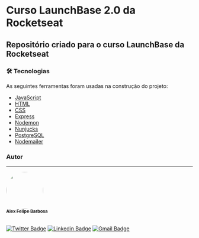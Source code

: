# Curso LaunchBase 2.0 da Rocketseat

## Repositório criado para o curso LaunchBase da Rocketseat
<p align="center"></p>

### 🛠 Tecnologias

As seguintes ferramentas foram usadas na construção do projeto:

- [JavaScript](https://www.javascript.com/)
- [HTML]()
- [CSS]()
- [Express](https://expressjs.com/pt-br/)
- [Nodemon](https://nodemon.io/)
- [Nunjucks](https://www.npmjs.com/package/nunjucks)
- [PostgreSQL](https://www.postgresql.org/)
- [Nodemailer](https://nodemailer.com/about/)


### Autor
---

<a href="https://www.linkedin.com/in/alexfelipebarbosa/">
 <img style="border-radius: 50%;" src="https://avatars3.githubusercontent.com/u/12144620?s=460&u=b9785347e44440d8a08fbbaf61a72288c05671e0&v=4" width="100px;" alt=""/>
 <br />
 <sub><b>Alex Felipe Barbosa</b></sub></a> <a href="http://www.alexbarbosa.info/" title="Blog"></a>
  
<br>[![Twitter Badge](https://img.shields.io/badge/-@alexf_barbosa-1ca0f1?style=flat-square&labelColor=1ca0f1&logo=twitter&logoColor=white&link=https://twitter.com/alexf_barbosa)](https://twitter.com/alexf_barbosa) [![Linkedin Badge](https://img.shields.io/badge/-AlexFelipeBarbosa-blue?style=flat-square&logo=Linkedin&logoColor=white&link=https://www.linkedin.com/in/alexfelipebarbosa/)](https://www.linkedin.com/in/alexfelipebarbosa/) 
[![Gmail Badge](https://img.shields.io/badge/-alex@alexbarbosa.info-c14438?style=flat-square&logo=Gmail&logoColor=white&link=mailto:alexfelipebarbosa@yahoo.com.br)](mailto:alexfelipebarbosa@yahoo.com.br)
